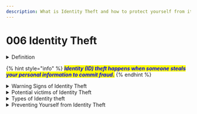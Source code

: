 ```yaml
---
description: What is Identity Theft and how to protect yourself from it.
---
```


# 006 Identity Theft



<details>

<summary>Definition </summary>

Identity theft occurs when someone uses another person's personal identifying information, like their name, identifying number, or credit card number, without their permission, to commit fraud or other crimes.

<mark style="color:red;">'</mark>_<mark style="color:red;">**The identity thief may use your information to apply for credit, file taxes, or get medical services. These acts can damage your credit status and cost you time and money to restore your good name.'**</mark>_

<mark style="color:green;"></mark>

</details>

{% hint style="info" %}
_<mark style="color:blue;">**Identity (ID) theft happens when someone steals your personal information to commit fraud.**</mark>_
{% endhint %}

<details>

<summary>Warning Signs of Identity Theft</summary>

You may not know that you’ve experienced ID theft immediately. You could be affected by ID theft if you receive:

* Bills for items you didn't buy
* Debt collection calls for accounts you didn't open
* Denials for loan applications

</details>

<details>

<summary>Potential victims of Identity Theft</summary>

Anyone can experience identity theft. Children and seniors are both vulnerable to ID theft. [Child ID theft](https://consumer.ftc.gov/articles/how-protect-your-child-identity-theft) may go undetected for many years. Victims may not know until they’re adults, applying for their own loans.

Seniors often share their personal information with doctors and caregivers. The number of people and offices that access seniors' information put them at risk.

</details>

<details>

<summary>Types of Identity theft</summary>



There are several common types of identity theft that can affect you:

* [Tax ID theft](https://www.irs.gov/newsroom/taxpayer-guide-to-identity-theft) - Someone uses your Social Security number to falsely file tax returns with the IRS or your state
* [Medical ID theft](https://oig.hhs.gov/fraud/consumer-alerts/medical-identity-theft/) - Someone steals your Medicare ID or health insurance member number. Thieves use this information to get medical services or send fake bills to your health insurer.
* [Unemployment ID theft](https://www.dol.gov/agencies/eta/UIIDtheft) - Someone uses your personal information  to claim (and receive) unemployment benefits.

</details>

<details>

<summary>Preventing Yourself from Identity Theft</summary>

Keep these tips in mind to protect yourself from identity theft:

* Secure your Social Security number (SSN), National Identity Number (NIN) and Bank Verification Number (BVN). Don't carry your SSSN, NIN or BVN card in your wallet. Only give out your SSN/NIN/BVN when necessary.
* Don't share personal information (birthdate, Identity number, BVN or bank account number) because someone asks for it.
* Collect mail every day. Place a hold on your mail when you are away from home for several days.
* Pay attention to your billing cycles ![tooltip](https://www.usa.gov/sites/all/themes/usa/images/Icon\_Tooltip\_sm02.png). If bills or financial statements are late, contact the sender.
* Use the security features ![tooltip](https://www.usa.gov/sites/all/themes/usa/images/Icon\_Tooltip\_sm02.png) on your mobile phone.
* Update sharing and firewall settings ![tooltip](https://www.usa.gov/sites/all/themes/usa/images/Icon\_Tooltip\_sm02.png) when you're on a public wi-fi network ![tooltip](https://www.usa.gov/sites/all/themes/usa/images/Icon\_Tooltip\_sm02.png). Use a virtual private network (VPN) ![tooltip](https://www.usa.gov/sites/all/themes/usa/images/Icon\_Tooltip\_sm02.png), if you use public wi-fi.
* Review your credit/debit card and bank account statements. Compare receipts with account statements. Watch for unauthorized transactions.
* Always shred receipts, credit offers, account statements, and expired credit cards. This can prevent “dumpster divers” from getting your personal information.
* Store personal information in a safe place.
* Install firewalls and virus-detection software ![tooltip](https://www.usa.gov/sites/all/themes/usa/images/Icon\_Tooltip\_sm02.png) on your home computer.
* [Create complex passwords](https://consumer.ftc.gov/articles/password-checklist) that identity thieves cannot guess. Change your passwords if a company that you do business with has a breach of its databases
* Review your credit reports ![tooltip](https://www.usa.gov/sites/all/themes/usa/images/Icon\_Tooltip\_sm02.png) once a year. Be certain that they don't include accounts that you have not opened.
* Freeze your credit files. Credit freezes prevent someone from applying for and getting approval for a credit account or utility services in your name.

</details>
